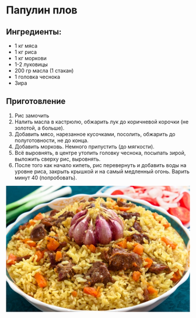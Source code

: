 # Папулин плов
## Ингредиенты:
- 1 кг мяса
- 1 кг риса
- 1 кг моркови
- 1-2 луковицы
- 200 гр масла (1 стакан)
- 1 головка чеснока
- Зира

## Приготовление
1. Рис замочить
2. Налить масла в кастрюлю, обжарить лук до коричневой корочки (не золотой, а больше).
3. Добавить мясо, нарезанное кусочками, посолить, обжарить до полуготовности, не до конца.
4. Добавить морковь. Немного припустить (до мягкости).
5. Всё выровнять, в центре утопить головку чеснока, посыпать зирой, выложить сверху рис, выровнять.
6. После того как начало кипеть, рис перевернуть и добавить воды на уровне риса, закрыть крышкой и на самый медленный огонь. Варить минут 40 (попробовать).

![Фото плова](/images/Папулин_плов.jpg)
